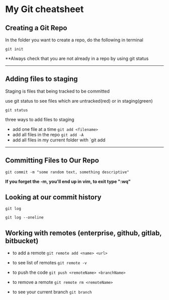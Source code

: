 # My Git cheatsheet

## Creating a Git Repo

In the folder you want to create a repo, do the following in terminal

```
git init

```

\*\*Always check that you are not already in a repo by using git status

---

## Adding files to staging

Staging is files that being tracked to be committed

use git status to see files which are untracked(red) or in staging(green)

```
git status
```

three ways to add files to staging

- add one file at a time `git add <filename>`
- add all files in the repo `git add -A`
- add all files in my current folder with `git add

---

## Committing Files to Our Repo

```
git commit -m "some random text, something descriptive"
```

**If you forget the -m, you'll end up in vim, to exit type ":wq"**

## Looking at our commit history

```
git log
```

```
git log --oneline
```

## Working with remotes (enterprise, github, gitlab, bitbucket)

- to add a remote `git remote add <name> <url>`

- to see list of remotes `git remote -v`

- to push the code `git push <remoteName> <branchName>`

- to remove a remote `git remote rm <remoteName>`

- to see your current branch `git branch`
